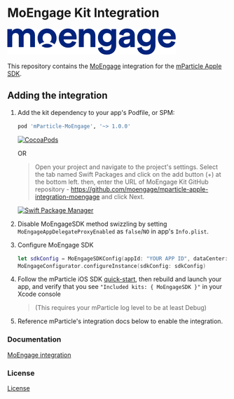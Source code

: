 # MoEngage Kit Integration

![Logo](/.github/logo.png)

This repository contains the [MoEngage](https://www.moengage.com) integration for the [mParticle Apple SDK](https://github.com/mParticle/mparticle-apple-sdk).

## Adding the integration

1. Add the kit dependency to your app's Podfile, or SPM:

    ```rb
    pod 'mParticle-MoEngage', '~> 1.0.0'
    ```

    [![CocoaPods](https://img.shields.io/cocoapods/v/mParticle-MoEngage.svg?label=CocoaPods&color=C90005)](https://badge.fury.io/co/mParticle-MoEngage)

    OR

    > Open your project and navigate to the project's settings. Select the tab named Swift Packages and click on the add button (+) at the bottom left. then, enter the URL of MoEngage Kit GitHub repository - https://github.com/moengage/mparticle-apple-integration-moengage and click Next.

    [![Swift Package Manager](https://img.shields.io/github/v/tag/moengage/mparticle-apple-integration-moengage?label=SPM&color=orange)](https://badge.fury.io/gh/moengage%2Fmparticle-apple-integration-moengage)

1. Disable MoEngageSDK method swizzling by setting `MoEngageAppDelegateProxyEnabled` as `false`/`NO` in app's `Info.plist`.

1. Configure MoEngage SDK

    ```swift
    let sdkConfig = MoEngageSDKConfig(appId: "YOUR APP ID", dataCenter: YOUR_DATA_CENTER)
    MoEngageConfigurator.configureInstance(sdkConfig: sdkConfig)
    ```

1. Follow the mParticle iOS SDK [quick-start](https://github.com/mParticle/mparticle-apple-sdk), then rebuild and launch your app, and verify that you see `"Included kits: { MoEngageSDK }"` in your Xcode console

    > (This requires your mParticle log level to be at least Debug)

1. Reference mParticle's integration docs below to enable the integration.

### Documentation

[MoEngage integration](https://docs.mparticle.com/integrations/moengage/event/)

### License

[License](LICENSE)
